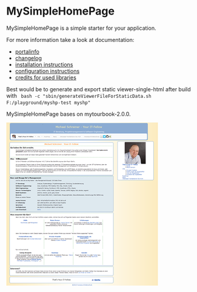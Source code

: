 # MySimpleHomePage

MySimpleHomePage is a simple starter for your application.

For more information take a look at documentation:
- [portalinfo](docs/INFO.md)
- [changelog](docs/CHANGELOG.md) 
- [installation instructions](docs/INSTALL.md)
- [configuration instructions](docs/CONFIGURATION.md)
- [credits for used libraries](docs/CREDITS.md)

Best would be to generate and export static viewer-single-html after build with ``` bash -c "sbin/generateViewerFileForStaticData.sh F:/playground/myshp-test myshp"```

MySimpleHomePage bases on mytourbook-2.0.0.

![startpage](docs/images/startpage-x400.png)
